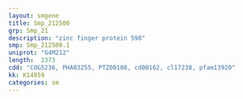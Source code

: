 ```yaml
---
layout: smgene
title: Smp_212500
grp: Smp_21
description: "zinc finger protein 598"
smp: Smp_212500.1
uniprot: "G4M212"
length:  2373
cdd: "COG5236, PHA03255, PTZ00108, cd00162, cl17238, pfam13920"
kk: K14859
categories: sm
---
```


